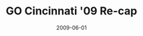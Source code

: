---
layout: media
category: media
title: "GO Cincinnati '09 Re-cap"
date: 2009-06-01
description: "What happens when thousands of people and a bunch of church communities come together in a one-day blitz to serve their city? Watch and see."
video: "https://s3.amazonaws.com/crossroadsvideomessages/GOcincy-recap.mp4"
video-poster: "http://s3.amazonaws.com/crossroads-media/images/legacy/content/GOcincy-recap-still.jpg"
---
